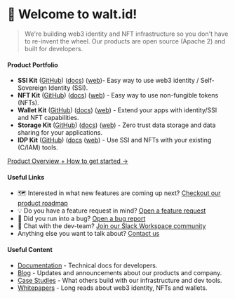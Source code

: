 # 🖖 Welcome to walt.id!
> We're building web3 identity and NFT infrastructure so you don't have to re-invent the wheel. Our products are open source (Apache 2) and built for developers. 

#### Product Portfolio
* **SSI Kit** ([GitHub](https://github.com/walt-id/waltid-ssikit)) ([docs](https://docs.walt.id/v/ssikit/ssi-kit/readme)) ([web](https://walt.id/ssi-kit))- Easy way to use web3 identity / Self-Sovereign Identity (SSI).
* **NFT Kit** ([GitHub](https://github.com/walt-id/waltid-nftkit)) ([docs](https://docs.walt.id/v/nft-kit/nft-kit/readme)) ([web](https://walt.id/nft-kit)) - Easy way to use non-fungible tokens (NFTs).
* **Wallet Kit** ([GitHub](https://github.com/walt-id/waltid-walletkit)) ([docs](https://docs.walt.id/v/web-wallet/wallet-kit/readme)) ([web](https://walt.id/wallet-kit)) - Extend your apps with identity/SSI and NFT capabilities.
* **Storage Kit** ([GitHub](https://github.com/walt-id/waltid-storage-kit)) ([docs](https://docs.walt.id/v/storage-kit/storage-kit/ssi-kit-or-basics)) ([web](https://walt.id/storage-kit)) - Zero trust data storage and data sharing for your applications.
* **IDP Kit** ([GitHub](https://github.com/walt-id/waltid-idpkit)) ([docs](https://docs.walt.id/v/idpkit/idpkit/readme) ([web](https://walt.id/idp-kit)) - Use SSI and NFTs with your existing (C/IAM) tools.

[Product Overview + How to get started &rarr;](https://walt.id/get-started)

#### Useful Links
* 🗺️ Interested in what new features are coming up next? [Checkout our product roadmap](https://github.com/orgs/walt-id/projects/10/views/4)
* 💡 Do you have a feature request in mind? [Open a feature request](https://github.com/walt-id/waltid-roadmap/issues/new?assignees=&labels=bug&template=feature_request.yml)
* 🐛 Did you run into a bug? [Open a bug report](https://github.com/walt-id/waltid-roadmap/issues/new?assignees=&labels=bug&template=bug_report.yml)
* 🦩 Chat with the dev-team? [Join our Slack Workspace community](https://join.slack.com/t/waltid-dev/shared_invite/zt-185ccl4bb-0LIw6Dr_R6OJLy7aALB8eg)
* Anything else you want to talk about? [Contact us](https://walt.id/contact) 

#### Useful Content
* [Documentation](https://docs.walt.id/) - Technical docs for developers.
* [Blog](https://walt.id/blog) - Updates and announcements about our products and company.
* [Case Studies](https://walt.id/case-studies) - What others build with our infrastructure and dev tools.
* [Whitepapers](https://walt.id/white-papers) - Long reads about web3 identity, NFTs and wallets.
